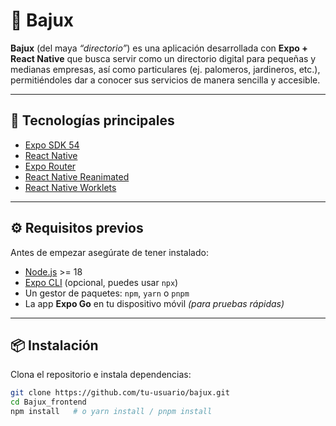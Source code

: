 # 📖 Bajux

**Bajux** (del maya *“directorio”*) es una aplicación desarrollada con **Expo + React Native** que busca servir como un directorio digital para pequeñas y medianas empresas, así como particulares (ej. palomeros, jardineros, etc.), permitiéndoles dar a conocer sus servicios de manera sencilla y accesible.

---

## 🚀 Tecnologías principales
- [Expo SDK 54](https://docs.expo.dev/)
- [React Native](https://reactnative.dev/)
- [Expo Router](https://expo.github.io/router/docs)
- [React Native Reanimated](https://docs.swmansion.com/react-native-reanimated/)
- [React Native Worklets](https://github.com/software-mansion/react-native-worklets)

---

## ⚙️ Requisitos previos
Antes de empezar asegúrate de tener instalado:
- [Node.js](https://nodejs.org/) >= 18
- [Expo CLI](https://docs.expo.dev/get-started/installation/) (opcional, puedes usar `npx`)
- Un gestor de paquetes: `npm`, `yarn` o `pnpm`
- La app **Expo Go** en tu dispositivo móvil *(para pruebas rápidas)*

---

## 📦 Instalación

Clona el repositorio e instala dependencias:

```bash
git clone https://github.com/tu-usuario/bajux.git
cd Bajux_frontend
npm install   # o yarn install / pnpm install
